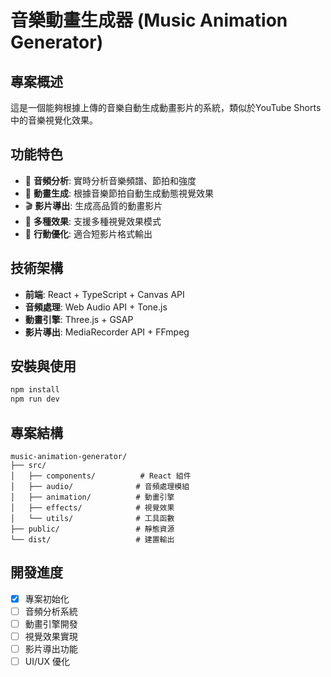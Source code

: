 # 音樂動畫生成器 (Music Animation Generator)

## 專案概述
這是一個能夠根據上傳的音樂自動生成動畫影片的系統，類似於YouTube Shorts中的音樂視覺化效果。

## 功能特色
- 🎵 **音頻分析**: 實時分析音樂頻譜、節拍和強度
- 🎨 **動畫生成**: 根據音樂節拍自動生成動態視覺效果
- 🎬 **影片導出**: 生成高品質的動畫影片
- 🎯 **多種效果**: 支援多種視覺效果模式
- 📱 **行動優化**: 適合短影片格式輸出

## 技術架構
- **前端**: React + TypeScript + Canvas API
- **音頻處理**: Web Audio API + Tone.js
- **動畫引擎**: Three.js + GSAP
- **影片導出**: MediaRecorder API + FFmpeg

## 安裝與使用
```bash
npm install
npm run dev
```

## 專案結構
```
music-animation-generator/
├── src/
│   ├── components/          # React 組件
│   ├── audio/              # 音頻處理模組
│   ├── animation/          # 動畫引擎
│   ├── effects/            # 視覺效果
│   └── utils/              # 工具函數
├── public/                 # 靜態資源
└── dist/                   # 建置輸出
```

## 開發進度
- [x] 專案初始化
- [ ] 音頻分析系統
- [ ] 動畫引擎開發
- [ ] 視覺效果實現
- [ ] 影片導出功能
- [ ] UI/UX 優化
